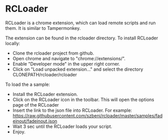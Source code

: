RCLoader
========

RCLoader is a chrome extension, which can load remote scripts and run them. It is similar to Tampermonkey.

The extension can be found in the rcloader directory.
To install RCLoader locally:
- Clone the rcloader project from github.
- Open chrome and navigate to "chrome://extensions/".
- Enable "Developer mode" in the upper right corner.
- Click on "Load unpacked extension..." and select the directory CLONEPATH/rcloader/rcloader


To load the a sample:
- Install the RCLoader extension.
- Click on the RCLoader icon in the toolbar. This will open the options page of the RCLoader
- Insert the link to the json file into RCLoader. For example: https://raw.githubusercontent.com/szbeni/rcloader/master/samples/fadeinout/fadeinout.json
- Wait 3 sec until the RCLoader loads your script.
- Enjoy.

